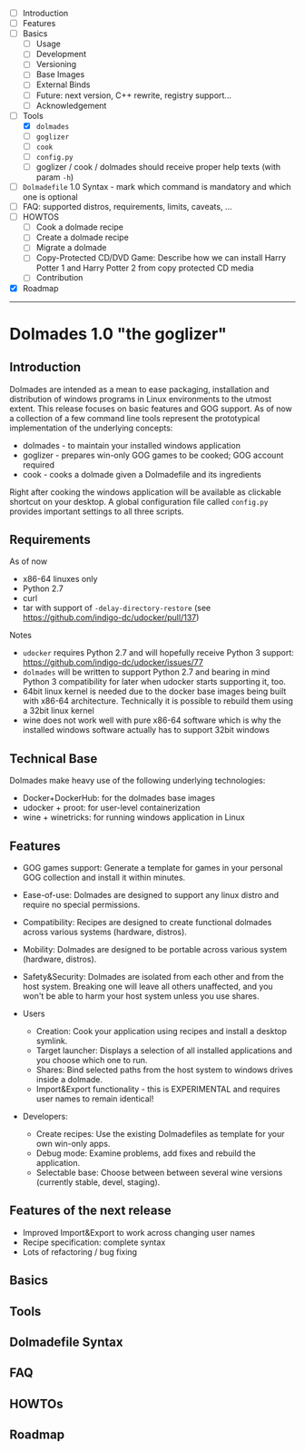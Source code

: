 * [ ] Introduction
* [ ] Features
* [ ] Basics
  * [ ] Usage
  * [ ] Development
  * [ ] Versioning
  * [ ] Base Images
  * [ ] External Binds
  * [ ] Future: next version, C++ rewrite, registry support...
  * [ ] Acknowledgement
* [ ] Tools
  * [x] `dolmades`
  * [ ] `goglizer`
  * [ ] `cook`
  * [ ] `config.py`
  * [ ] goglizer / cook / dolmades should receive proper help texts (with param `-h`)
* [ ] `Dolmadefile` 1.0 Syntax - mark which command is mandatory and which one is optional
* [ ] FAQ: supported distros, requirements, limits, caveats, ...
* [ ] HOWTOS
  * [ ] Cook a dolmade recipe
  * [ ] Create a dolmade recipe
  * [ ] Migrate a dolmade
  * [ ] Copy-Protected CD/DVD Game: Describe how we can install Harry Potter 1 and Harry Potter 2 from copy protected CD media
   * [ ] Contribution
* [X] Roadmap

___

# Dolmades 1.0 "the goglizer"

## Introduction

Dolmades are intended as a mean to ease packaging, installation and distribution of windows programs in Linux environments to the utmost extent. This release focuses on basic features and GOG support. As of now a collection of a few command line tools represent the prototypical implementation of the underlying concepts:

* dolmades - to maintain your installed windows application
* goglizer - prepares win-only GOG games to be cooked; GOG account required
* cook - cooks a dolmade given a Dolmadefile and its ingredients

Right after cooking the windows application will be available as clickable shortcut on your desktop.
A global configuration file called `config.py` provides important settings to all three scripts.

## Requirements

As of now 
* x86-64 linuxes only
* Python 2.7
* curl
* tar with support of `-delay-directory-restore` (see https://github.com/indigo-dc/udocker/pull/137)

Notes
* `udocker` requires Python 2.7 and will hopefully receive Python 3 support: https://github.com/indigo-dc/udocker/issues/77
* `dolmades` will be written to support Python 2.7 and bearing in mind Python 3 compatibility for later when udocker starts supporting it, too.
* 64bit linux kernel is needed due to the docker base images being built with x86-64 architecture. Technically it is possible to rebuild them using a 32bit linux kernel
* wine does not work well with pure x86-64 software which is why the installed windows software actually has to support 32bit windows

## Technical Base

Dolmades make heavy use of the following underlying technologies:

 * Docker+DockerHub: for the dolmades base images
 * udocker + proot: for user-level containerization
 * wine + winetricks: for running windows application in Linux

## Features

* GOG games support: Generate a template for games in your personal GOG collection and install it within minutes.
* Ease-of-use: Dolmades are designed to support any linux distro and require no special permissions.
* Compatibility: Recipes are designed to create functional dolmades across various systems (hardware, distros).
* Mobility: Dolmades are designed to be portable across various system (hardware, distros).
* Safety&Security: Dolmades are isolated from each other and from the host system. Breaking one will leave all others unaffected, and you won't be able to harm your host system unless you use shares.

* Users
  * Creation: Cook your application using recipes and install a desktop symlink.
  * Target launcher: Displays a selection of all installed applications and you choose which one to run.
  * Shares: Bind selected paths from the host system to windows drives inside a dolmade.
  * Import&Export functionality - this is EXPERIMENTAL and requires user names to remain identical!
  
* Developers: 
  * Create recipes: Use the existing Dolmadefiles as template for your own win-only apps.
  * Debug mode: Examine problems, add fixes and rebuild the application.
  * Selectable base: Choose between between several wine versions (currently stable, devel, staging).

## Features of the next release

* Improved Import&Export to work across changing user names
* Recipe specification: complete syntax
* Lots of refactoring / bug fixing

## Basics

## Tools

## Dolmadefile Syntax

## FAQ

## HOWTOs

## Roadmap

